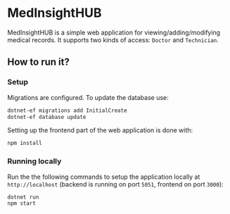 # MedInsightHUB

MedInsightHUB is a simple web application for viewing/adding/modifying medical records. It supports two kinds of access: `Doctor` and `Technician`.

## How to run it?

### Setup

Migrations are configured. To update the database use:

```bash
dotnet-ef migrations add InitialCreate
dotnet-ef database update
```

Setting up the frontend part of the web application is done with:

```bash
npm install
```

### Running locally

Run the the following commands to setup the application locally at `http://localhost` (backend is running on port `5051`, frontend on port `3000`):

```bash
dotnet run
npm start
```
